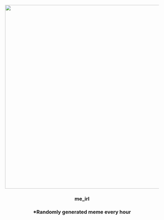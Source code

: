<p align="center">
        <img src="https://i.redd.it/3u32zxz10kv91.jpg" width="600" height="600">
        </p>
        <h3 align="center">me_irl</h3>
        <h3 align="center">*Randomly generated meme every hour</h3>
    